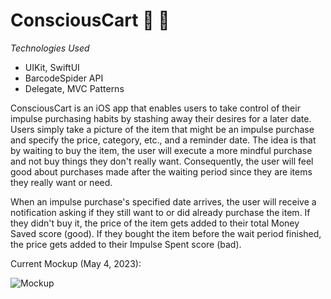 # ConsciousCart :shopping_cart: :brain:

*Technologies Used*
- UIKit, SwiftUI
- BarcodeSpider API
- Delegate, MVC Patterns

ConsciousCart is an iOS app that enables users to take control of their impulse purchasing habits by stashing away their desires for a later date. Users simply take a picture of the item that might be an impulse purchase and specify the price, category, etc., and a reminder date. The idea is that by waiting to buy the item, the user will execute a more mindful purchase and not buy things they don't really want. Consequently, the user will feel good about purchases made after the waiting period since they are items they really want or need.

When an impulse purchase's specified date arrives, the user will receive a notification asking if they still want to or did already purchase the item. If they didn't buy it, the price of the item gets added to their total Money Saved score (good). If they bought the item before the wait period finished, the price gets added to their Impulse Spent score (bad).

Current Mockup (May 4, 2023):

![Mockup](https://github.com/achi113s/ConsciousCart/blob/main/ReadmeResources/concsciouscart_mockup_720p.gif)



